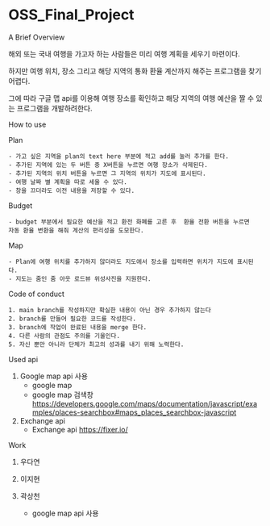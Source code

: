 # OSS_Final_Project

A Brief Overview

해외 또는 국내 여행을 가고자 하는 사람들은 미리 여행 계획을 세우기 마련이다.

하지만 여행 위치, 장소 그리고 해당 지역의 통화 환율 계산까지 해주는 프로그램을 찾기 어렵다.

그에 따라 구글 맵 api를 이용해 여행 장소를 확인하고 해당 지역의 여행 예산을 짤 수 있는 프로그램을 개발하려한다.

How to use 

Plan

	- 가고 싶은 지역을 plan의 text here 부분에 적고 add를 눌러 추가를 한다.
	- 추가된 지역에 있는 두 버튼 중 X버튼을 누르면 여행 장소가 삭제된다.
	- 추가된 지역의 위치 버튼을 누르면 그 지역의 위치가 지도에 표시된다.
	- 여행 날짜 별 계획을 따로 세울 수 있다.
	- 창을 끄더라도 이전 내용을 저장할 수 있다.
Budget

	- budget 부분에서 필요한 예산을 적고 환전 화폐를 고른 후  환율 전환 버튼을 누르면 
	자동 환율 변환을 해줘 계산의 편리성을 도모한다.
Map

	- Plan에 여행 위치를 추가하지 않더라도 지도에서 장소를 입력하면 위치가 지도에 표시된다.
	- 지도는 줌인 줌 아웃 로드뷰 위성사진을 지원한다.


Code of conduct

	1. main branch를 작성하지만 확실한 내용이 아닌 경우 추가하지 않는다
	2. branch를 만들어 필요한 코드를 작성한다.
	3. branch에 작업이 완료된 내용을 merge 한다.
	4. 다른 사람의 관점도 주의를 기울인다.
	5. 자신 뿐만 아니라 단체가 최고의 성과를 내기 위해 노력한다.

Used api
1. Google map api 사용
	- google map
	- google map 검색창
	https://developers.google.com/maps/documentation/javascript/examples/places-searchbox#maps_places_searchbox-javascript
2. Exchange api
	- Exchange api 
	https://fixer.io/

Work
1. 우다연

2. 이지현

3. 곽상천
	- google map api 사용

